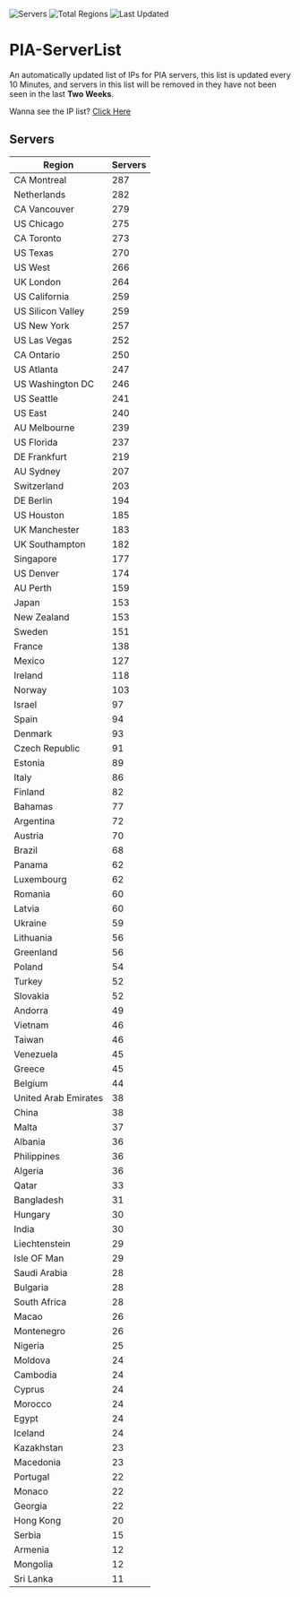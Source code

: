 ![Servers](https://img.shields.io/badge/Servers-10,406-darkgreen)
![Total Regions](https://img.shields.io/badge/Total_Regions-97-darkgreen)
![Last Updated](https://img.shields.io/badge/Last_Updated-April_29_2024_04:50_EDT-darkgreen)

# PIA-ServerList
An automatically updated list of IPs for PIA servers, this list is updated every 10 Minutes, and servers in this list will be removed in they have not been seen in the last **Two Weeks**.

Wanna see the IP list? [Click Here](./servers.json)

## Servers
| Region               | Servers |
|----------------------|---------|
| CA Montreal | 287 |
| Netherlands | 282 |
| CA Vancouver | 279 |
| US Chicago | 275 |
| CA Toronto | 273 |
| US Texas | 270 |
| US West | 266 |
| UK London | 264 |
| US California | 259 |
| US Silicon Valley | 259 |
| US New York | 257 |
| US Las Vegas | 252 |
| CA Ontario | 250 |
| US Atlanta | 247 |
| US Washington DC | 246 |
| US Seattle | 241 |
| US East | 240 |
| AU Melbourne | 239 |
| US Florida | 237 |
| DE Frankfurt | 219 |
| AU Sydney | 207 |
| Switzerland | 203 |
| DE Berlin | 194 |
| US Houston | 185 |
| UK Manchester | 183 |
| UK Southampton | 182 |
| Singapore | 177 |
| US Denver | 174 |
| AU Perth | 159 |
| Japan | 153 |
| New Zealand | 153 |
| Sweden | 151 |
| France | 138 |
| Mexico | 127 |
| Ireland | 118 |
| Norway | 103 |
| Israel | 97 |
| Spain | 94 |
| Denmark | 93 |
| Czech Republic | 91 |
| Estonia | 89 |
| Italy | 86 |
| Finland | 82 |
| Bahamas | 77 |
| Argentina | 72 |
| Austria | 70 |
| Brazil | 68 |
| Panama | 62 |
| Luxembourg | 62 |
| Romania | 60 |
| Latvia | 60 |
| Ukraine | 59 |
| Lithuania | 56 |
| Greenland | 56 |
| Poland | 54 |
| Turkey | 52 |
| Slovakia | 52 |
| Andorra | 49 |
| Vietnam | 46 |
| Taiwan | 46 |
| Venezuela | 45 |
| Greece | 45 |
| Belgium | 44 |
| United Arab Emirates | 38 |
| China | 38 |
| Malta | 37 |
| Albania | 36 |
| Philippines | 36 |
| Algeria | 36 |
| Qatar | 33 |
| Bangladesh | 31 |
| Hungary | 30 |
| India | 30 |
| Liechtenstein | 29 |
| Isle OF Man | 29 |
| Saudi Arabia | 28 |
| Bulgaria | 28 |
| South Africa | 28 |
| Macao | 26 |
| Montenegro | 26 |
| Nigeria | 25 |
| Moldova | 24 |
| Cambodia | 24 |
| Cyprus | 24 |
| Morocco | 24 |
| Egypt | 24 |
| Iceland | 24 |
| Kazakhstan | 23 |
| Macedonia | 23 |
| Portugal | 22 |
| Monaco | 22 |
| Georgia | 22 |
| Hong Kong | 20 |
| Serbia | 15 |
| Armenia | 12 |
| Mongolia | 12 |
| Sri Lanka | 11 |